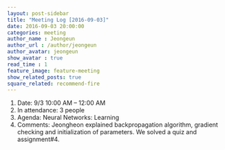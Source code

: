 ```yaml
---
layout: post-sidebar
title: "Meeting Log [2016-09-03]"
date: 2016-09-03 20:00:00
categories: meeting
author_name : Jeongeun
author_url : /author/jeongeun
author_avatar: jeongeun
show_avatar : true
read_time : 1
feature_image: feature-meeting
show_related_posts: true
square_related: recommend-fire
---
```


1. Date: 9/3 10:00 AM – 12:00 AM
2. In attendance: 3 people
3. Agenda: Neural Networks: Learning 
4. Comments: Jeongheon explained backpropagation algorithm, gradient checking and initialization of parameters. We solved a quiz and assignment#4.

